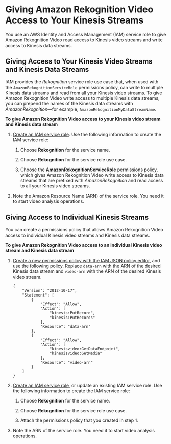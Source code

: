 # Giving Amazon Rekognition Video Access to Your Kinesis Streams<a name="api-streaming-video-roles"></a>

You use an AWS Identity and Access Management \(IAM\) service role to give Amazon Rekognition Video read access to Kinesis video streams and write access to Kinesis data streams\. 

## Giving Access to Your Kinesis Video Streams and Kinesis Data Streams<a name="api-streaming-video-roles-all-stream"></a>

 IAM provides the *Rekognition* service role use case that, when used with the `AmazonRekognitionServiceRole` permissions policy, can write to multiple Kinesis data streams and read from all your Kinesis video streams\. To give Amazon Rekognition Video write access to multiple Kinesis data streams, you can prepend the names of the Kinesis data streams with *AmazonRekognition*—for example, `AmazonRekognitionMyDataStreamName`\. 

**To give Amazon Rekognition Video access to your Kinesis video stream and Kinesis data stream**

1. [Create an IAM service role](http://docs.aws.amazon.com/IAM/latest/UserGuide/id_roles_create_for-service.html?icmpid=docs_iam_console)\. Use the following information to create the IAM service role:

   1. Choose **Rekognition** for the service name\.

   1. Choose **Rekognition** for the service role use case\.

   1. Choose the **AmazonRekognitionServiceRole** permissions policy, which gives Amazon Rekognition Video write access to Kinesis data streams that are prefixed with *AmazonRekognition* and read access to all your Kinesis video streams\.

1. Note the Amazon Resource Name \(ARN\) of the service role\. You need it to start video analysis operations\.

## Giving Access to Individual Kinesis Streams<a name="api-streaming-video-roles-single-stream"></a>

You can create a permissions policy that allows Amazon Rekognition Video access to individual Kinesis video streams and Kinesis data streams\.

**To give Amazon Rekognition Video access to an individual Kinesis video stream and Kinesis data stream**

1. [ Create a new permissions policy with the IAM JSON policy editor](http://docs.aws.amazon.com/IAM/latest/UserGuide/access_policies_create.html#access_policies_create-json-editor), and use the following policy\. Replace `data-arn` with the ARN of the desired Kinesis data stream and `video-arn` with the ARN of the desired Kinesis video stream\.

   ```
   {
       "Version": "2012-10-17",
       "Statement": [
           {
               "Effect": "Allow",
               "Action": [
                   "kinesis:PutRecord",
                   "kinesis:PutRecords"
               ],
               "Resource": "data-arn"
           },
           {
               "Effect": "Allow",
               "Action": [
                   "kinesisvideo:GetDataEndpoint",
                   "kinesisvideo:GetMedia"
               ],
               "Resource": "video-arn"
           }
       ]
   }
   ```

1. [Create an IAM service role](http://docs.aws.amazon.com/IAM/latest/UserGuide/id_roles_create_for-service.html?icmpid=docs_iam_console), or update an existing IAM service role\. Use the following information to create the IAM service role:

   1. Choose **Rekognition** for the service name\.

   1. Choose **Rekognition** for the service role use case\.

   1. Attach the permissions policy that you created in step 1\.

1. Note the ARN of the service role\. You need it to start video analysis operations\.